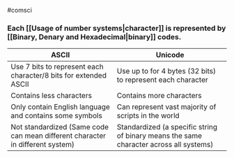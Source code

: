 #comsci 

### Each [[Usage of number systems|character]] is represented by [[Binary, Denary and Hexadecimal|binary]] codes.

| ASCII                                                                         | Unicode                                                                                |
| ----------------------------------------------------------------------------- | -------------------------------------------------------------------------------------- |
| Use 7 bits to represent each character/8 bits for extended ASCII              | Use up to for 4 bytes (32 bits) to represent each character                            |
| Contains less characters                                                      | Contains more characters                                                               |
| Only contain English language and contains some symbols                       | Can represent vast majority of scripts in the world                                    |
| Not standardized (Same code can mean different character in different system) | Standardized (a specific string of binary means the same character across all systems) |                                                                              |                                                                                       

